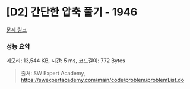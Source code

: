 # [D2] 간단한 압축 풀기 - 1946 

[문제 링크](https://swexpertacademy.com/main/code/problem/problemDetail.do?contestProbId=AV5PmkDKAOMDFAUq) 

### 성능 요약

메모리: 13,544 KB, 시간: 5 ms, 코드길이: 772 Bytes



> 출처: SW Expert Academy, https://swexpertacademy.com/main/code/problem/problemList.do